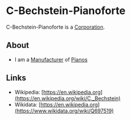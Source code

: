 # C-Bechstein-Pianoforte

C-Bechstein-Pianoforte is a [Corporation](240000000.md).

## About

- I am a [Manufacturer](600098.md) of [Pianos](90000045.md)

## Links

- Wikipedia: [https://en.wikipedia.org](https://en.wikipedia.org/wiki/C._Bechstein)
- Wikidata: [https://en.wikipedia.org](https://www.wikidata.org/wiki/Q697519)
